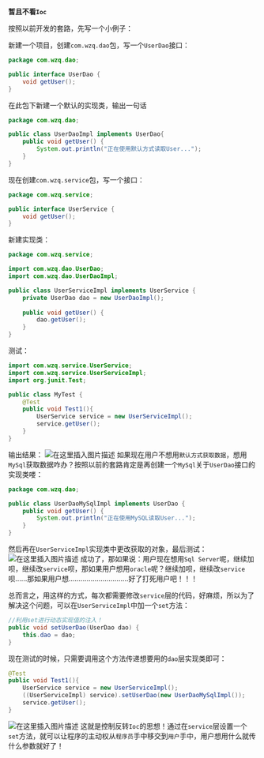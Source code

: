 ﻿**暂且不看`Ioc`**

按照以前开发的套路，先写一个小例子：

新建一个项目，创建`com.wzq.dao`包，写一个`UserDao`接口：
```java
package com.wzq.dao;

public interface UserDao {
    void getUser();
}
```
在此包下新建一个默认的实现类，输出一句话
```java
package com.wzq.dao;

public class UserDaoImpl implements UserDao{
    public void getUser() {
        System.out.println("正在使用默认方式读取User...");
    }
}
```
现在创建`com.wzq.service`包，写一个接口：
```java
package com.wzq.service;

public interface UserService {
    void getUser();
}
```
新建实现类：
```java
package com.wzq.service;

import com.wzq.dao.UserDao;
import com.wzq.dao.UserDaoImpl;

public class UserServiceImpl implements UserService {
    private UserDao dao = new UserDaoImpl();
    
    public void getUser() {
        dao.getUser();
    }
}
```
测试：
```java
import com.wzq.service.UserService;
import com.wzq.service.UserServiceImpl;
import org.junit.Test;

public class MyTest {
    @Test
    public void Test1(){
        UserService service = new UserServiceImpl();
        service.getUser();
    }
}
```
输出结果：
![在这里插入图片描述](https://img-blog.csdnimg.cn/20210129202657389.png)
如果现在用户不想用`默认方式获取数据`，想用`MySql`获取数据咋办？按照以前的套路肯定是再创建一个`MySql`关于`UserDao`接口的实现类喽：
```java
package com.wzq.dao;

public class UserDaoMySqlImpl implements UserDao {
    public void getUser() {
        System.out.println("正在使用MySQL读取User...");
    }
}
```
然后再在`UserServiceImpl`实现类中更改获取的对象，最后测试：
![在这里插入图片描述](https://img-blog.csdnimg.cn/20210129202955469.png)
成功了，那如果说：用户现在想用`Sql Server`呢，继续加呗，继续改`service`呗，那如果用户想用`oracle`呢？继续加呗，继续改`service`呗……那如果用户想…………………………好了打死用户吧！！！

总而言之，用这样的方式，每次都需要修改`service`层的代码，好麻烦，所以为了解决这个问题，可以在`UserServiceImpl`中加一个`set`方法：
```java
//利用set进行动态实现值的注入！
public void setUserDao(UserDao dao) {
    this.dao = dao;
}
```
现在测试的时候，只需要调用这个方法传递想要用的`dao`层实现类即可：
```java
@Test
public void Test1(){
    UserService service = new UserServiceImpl();
    ((UserServiceImpl) service).setUserDao(new UserDaoMySqlImpl());
    service.getUser();
}
```
![在这里插入图片描述](https://img-blog.csdnimg.cn/20210129203711963.png)
这就是控制反转`Ioc`的思想！通过在`service`层设置一个`set`方法，就可以让程序的主动权从`程序员`手中移交到`用户`手中，用户想用什么就传什么参数就好了！
